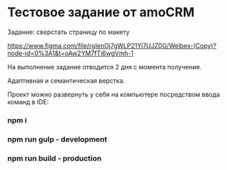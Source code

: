# Тестовое задание от amoCRM

Задание: сверстать страницу по макету 

https://www.figma.com/file/rgIenOj7gWLP21Yi7UJZ0G/Welbex-(Copy)?node-id=0%3A1&t=oAw2YM7fTi6wgVmh-1

На выполнение задание отводится 2 дня с момента получения.

Адаптивная и семантическая верстка.

Проект можно развернуть у себя на компьютере посредством ввода команд в IDE:
### npm i
### npm run gulp - development
### npm run build - production
